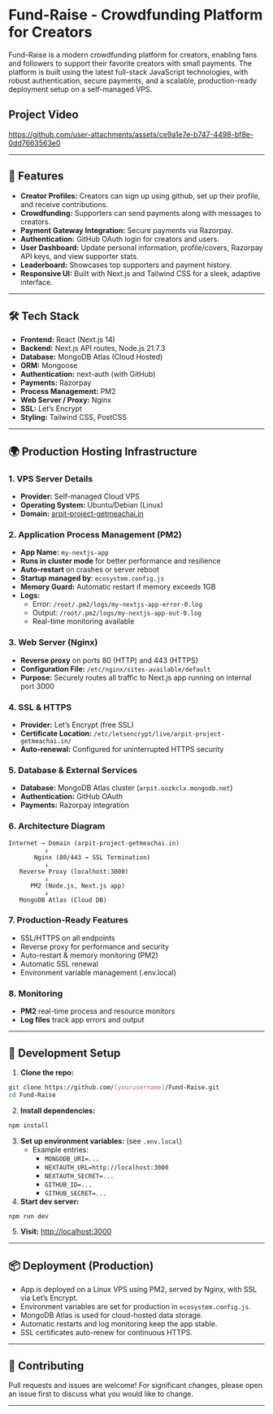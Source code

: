 # Fund-Raise - Crowdfunding Platform for Creators

Fund-Raise is a modern crowdfunding platform for creators, enabling fans and followers to support their favorite creators with small payments. The platform is built using the latest full-stack JavaScript technologies, with robust authentication, secure payments, and a scalable, production-ready deployment setup on a self-managed VPS.

## Project Video

https://github.com/user-attachments/assets/ce9a1e7e-b747-4498-bf8e-0dd7663563e0

---

## 🚩 Features

- **Creator Profiles:** Creators can sign up using github, set up their profile, and receive contributions.
- **Crowdfunding:** Supporters can send payments along with messages to creators.
- **Payment Gateway Integration:** Secure payments via Razorpay.
- **Authentication:** GitHub OAuth login for creators and users.
- **User Dashboard:** Update personal information, profile/covers, Razorpay API keys, and view supporter stats.
- **Leaderboard:** Showcases top supporters and payment history.
- **Responsive UI:** Built with Next.js and Tailwind CSS for a sleek, adaptive interface.

---

## 🛠️ Tech Stack

- **Frontend:** React (Next.js 14)
- **Backend:** Next.js API routes, Node.js 21.7.3
- **Database:** MongoDB Atlas (Cloud Hosted)
- **ORM:** Mongoose
- **Authentication:** next-auth (with GitHub)
- **Payments:** Razorpay
- **Process Management:** PM2
- **Web Server / Proxy:** Nginx
- **SSL:** Let’s Encrypt
- **Styling:** Tailwind CSS, PostCSS

---

## 🌍 Production Hosting Infrastructure

### 1. VPS Server Details
- **Provider:** Self-managed Cloud VPS
- **Operating System:** Ubuntu/Debian (Linux)
- **Domain:** [arpit-project-getmeachai.in](https://arpit-project-getmeachai.in)

### 2. Application Process Management (PM2)
- **App Name:** `my-nextjs-app`
- **Runs in cluster mode** for better performance and resilience
- **Auto-restart** on crashes or server reboot
- **Startup managed by**: `ecosystem.config.js`
- **Memory Guard:** Automatic restart if memory exceeds 1GB
- **Logs:**
  - Error: `/root/.pm2/logs/my-nextjs-app-error-0.log`
  - Output: `/root/.pm2/logs/my-nextjs-app-out-0.log`
  - Real-time monitoring available

### 3. Web Server (Nginx)
- **Reverse proxy** on ports 80 (HTTP) and 443 (HTTPS)
- **Configuration File:** `/etc/nginx/sites-available/default`
- **Purpose:** Securely routes all traffic to Next.js app running on internal port 3000

### 4. SSL & HTTPS
- **Provider:** Let’s Encrypt (free SSL)
- **Certificate Location:** `/etc/letsencrypt/live/arpit-project-getmeachai.in/`
- **Auto-renewal:** Configured for uninterrupted HTTPS security

### 5. Database & External Services
- **Database:** MongoDB Atlas cluster (`arpit.oozkclx.mongodb.net`)
- **Authentication:** GitHub OAuth
- **Payments:** Razorpay integration

### 6. Architecture Diagram

```
Internet → Domain (arpit-project-getmeachai.in)
          ↓
       Nginx (80/443 → SSL Termination)
          ↓
   Reverse Proxy (localhost:3000)
          ↓
      PM2 (Node.js, Next.js app)
          ↓
   MongoDB Atlas (Cloud DB)
```

### 7. Production-Ready Features
- SSL/HTTPS on all endpoints
- Reverse proxy for performance and security
- Auto-restart & memory monitoring (PM2)
- Automatic SSL renewal
- Environment variable management (.env.local)

### 8. Monitoring
- **PM2** real-time process and resource monitors
- **Log files** track app errors and output

---

## 🚀 Development Setup

1. **Clone the repo:**
```bash
git clone https://github.com/[yourusername]/Fund-Raise.git
cd Fund-Raise
```
2. **Install dependencies:**
```bash
npm install
```
3. **Set up environment variables:** (see `.env.local`)
   - Example entries:
     - `MONGODB_URI=...`
     - `NEXTAUTH_URL=http://localhost:3000`
     - `NEXTAUTH_SECRET=...`
     - `GITHUB_ID=...`
     - `GITHUB_SECRET=...`
4. **Start dev server:**
```bash
npm run dev
```
5. **Visit:** [http://localhost:3000](http://localhost:3000)

---

## 📦 Deployment (Production)

- App is deployed on a Linux VPS using PM2, served by Nginx, with SSL via Let’s Encrypt.
- Environment variables are set for production in `ecosystem.config.js`.
- MongoDB Atlas is used for cloud-hosted data storage.
- Automatic restarts and log monitoring keep the app stable.
- SSL certificates auto-renew for continuous HTTPS.

---

## 🙌 Contributing

Pull requests and issues are welcome! For significant changes, please open an issue first to discuss what you would like to change.

---

